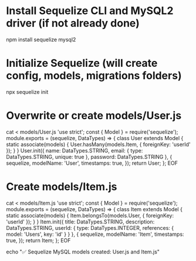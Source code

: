 # Install Sequelize CLI and MySQL2 driver (if not already done)
npm install sequelize mysql2

# Initialize Sequelize (will create config, models, migrations folders)
npx sequelize init

# Overwrite or create models/User.js
cat <<EOF > models/User.js
'use strict';
const { Model } = require('sequelize');
module.exports = (sequelize, DataTypes) => {
  class User extends Model {
    static associate(models) {
      User.hasMany(models.Item, { foreignKey: 'userId' });
    }
  }
  User.init({
    name: DataTypes.STRING,
    email: { type: DataTypes.STRING, unique: true },
    password: DataTypes.STRING
  }, {
    sequelize,
    modelName: 'User',
    timestamps: true,
  });
  return User;
};
EOF

# Create models/Item.js
cat <<EOF > models/Item.js
'use strict';
const { Model } = require('sequelize');
module.exports = (sequelize, DataTypes) => {
  class Item extends Model {
    static associate(models) {
      Item.belongsTo(models.User, { foreignKey: 'userId' });
    }
  }
  Item.init({
    title: DataTypes.STRING,
    description: DataTypes.STRING,
    userId: {
      type: DataTypes.INTEGER,
      references: {
        model: 'Users',
        key: 'id'
      }
    }
  }, {
    sequelize,
    modelName: 'Item',
    timestamps: true,
  });
  return Item;
};
EOF

echo "✅ Sequelize MySQL models created: User.js and Item.js"
